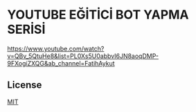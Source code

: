 # YOUTUBE EĞİTİCİ BOT YAPMA SERİSİ

https://www.youtube.com/watch?v=QBv_5QtuHe8&list=PL0Xs5U0abbvI6JN8aoqDMP-9FXogiZXQG&ab_channel=FatihAykut

## License

[MIT](https://choosealicense.com/licenses/mit/)
